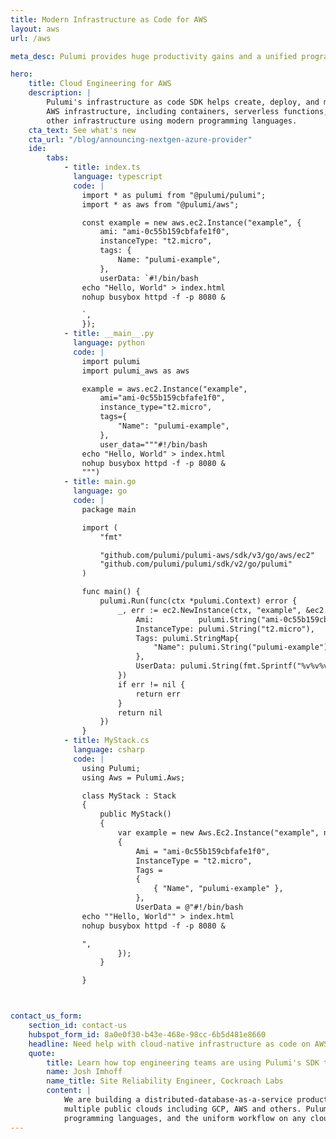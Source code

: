 ```yaml
---
title: Modern Infrastructure as Code for AWS
layout: aws
url: /aws

meta_desc: Pulumi provides huge productivity gains and a unified programming model for Devs and DevOps, through infrastructure as code on the AWS cloud.

hero:
    title: Cloud Engineering for AWS
    description: |
        Pulumi's infrastructure as code SDK helps create, deploy, and manage your
        AWS infrastructure, including containers, serverless functions, and
        other infrastructure using modern programming languages.
    cta_text: See what's new
    cta_url: "/blog/announcing-nextgen-azure-provider"
    ide:
        tabs:
            - title: index.ts
              language: typescript
              code: |
                import * as pulumi from "@pulumi/pulumi";
                import * as aws from "@pulumi/aws";

                const example = new aws.ec2.Instance("example", {
                    ami: "ami-0c55b159cbfafe1f0",
                    instanceType: "t2.micro",
                    tags: {
                        Name: "pulumi-example",
                    },
                    userData: `#!/bin/bash
                echo "Hello, World" > index.html
                nohup busybox httpd -f -p 8080 &

                `,
                });
            - title: __main__.py
              language: python
              code: |
                import pulumi
                import pulumi_aws as aws

                example = aws.ec2.Instance("example",
                    ami="ami-0c55b159cbfafe1f0",
                    instance_type="t2.micro",
                    tags={
                        "Name": "pulumi-example",
                    },
                    user_data="""#!/bin/bash
                echo "Hello, World" > index.html
                nohup busybox httpd -f -p 8080 &
                """)
            - title: main.go
              language: go
              code: |
                package main

                import (
                    "fmt"

                    "github.com/pulumi/pulumi-aws/sdk/v3/go/aws/ec2"
                    "github.com/pulumi/pulumi/sdk/v2/go/pulumi"
                )

                func main() {
                    pulumi.Run(func(ctx *pulumi.Context) error {
                        _, err := ec2.NewInstance(ctx, "example", &ec2.InstanceArgs{
                            Ami:          pulumi.String("ami-0c55b159cbfafe1f0"),
                            InstanceType: pulumi.String("t2.micro"),
                            Tags: pulumi.StringMap{
                                "Name": pulumi.String("pulumi-example"),
                            },
                            UserData: pulumi.String(fmt.Sprintf("%v%v%v%v", "#!/bin/bash\n", "echo \"Hello, World\" > index.html\n", "nohup busybox httpd -f -p 8080 &\n", "\n")),
                        })
                        if err != nil {
                            return err
                        }
                        return nil
                    })
                }
            - title: MyStack.cs
              language: csharp
              code: |
                using Pulumi;
                using Aws = Pulumi.Aws;

                class MyStack : Stack
                {
                    public MyStack()
                    {
                        var example = new Aws.Ec2.Instance("example", new Aws.Ec2.InstanceArgs
                        {
                            Ami = "ami-0c55b159cbfafe1f0",
                            InstanceType = "t2.micro",
                            Tags =
                            {
                                { "Name", "pulumi-example" },
                            },
                            UserData = @"#!/bin/bash
                echo ""Hello, World"" > index.html
                nohup busybox httpd -f -p 8080 &

                ",
                        });
                    }

                }



contact_us_form:
    section_id: contact-us
    hubspot_form_id: 8a0e0f30-b43e-468e-98cc-6b5d481e8660
    headline: Need help with cloud-native infrastructure as code on AWS?
    quote:
        title: Learn how top engineering teams are using Pulumi's SDK to create, deploy, and manage AWS resources.
        name: Josh Imhoff
        name_title: Site Reliability Engineer, Cockroach Labs
        content: |
            We are building a distributed-database-as-a-service product that runs on Kubernetes clusters across
            multiple public clouds including GCP, AWS and others. Pulumi's declarative model, the support for real
            programming languages, and the uniform workflow on any cloud make our SRE team much more efficient.
---
```


